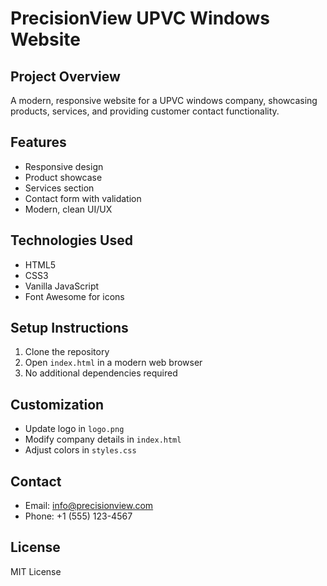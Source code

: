 # PrecisionView UPVC Windows Website

## Project Overview
A modern, responsive website for a UPVC windows company, showcasing products, services, and providing customer contact functionality.

## Features
- Responsive design
- Product showcase
- Services section
- Contact form with validation
- Modern, clean UI/UX

## Technologies Used
- HTML5
- CSS3
- Vanilla JavaScript
- Font Awesome for icons

## Setup Instructions
1. Clone the repository
2. Open `index.html` in a modern web browser
3. No additional dependencies required

## Customization
- Update logo in `logo.png`
- Modify company details in `index.html`
- Adjust colors in `styles.css`

## Contact
- Email: info@precisionview.com
- Phone: +1 (555) 123-4567

## License
MIT License
